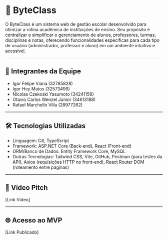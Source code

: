 # 📖 ByteClass

O ByteClass é um sistema web de gestão escolar desenvolvido para otimizar a rotina acadêmica de instituições de ensino. Seu propósito é centralizar e simplificar
o gerenciamento de alunos, professores, turmas, disciplinas e notas, oferecendo funcionalidades específicas para cada tipo de usuário (administrador, professor e aluno) em um ambiente intuitivo e acessível.

---

## 👥 Integrantes da Equipe

- Igor Felipe Viana (32785828)
- Igor Hey Matos (32573499)
- Nicolas Czekoski Yasumoto (34241159)
- Otavio Carlos Wenzel Júnior (34613188)
- Rafael Marchello Villa (28977262)

---

## 🛠️ Tecnologias Utilizadas

- Linguagem: C#, TypeScript
- Framework: ASP.NET Core (Back-end), React (Front-end)
- ORM/Banco de Dados: Entity Framework Core, MySQL
- Outras Tecnologias: Tailwind CSS, Vite, GitHub, Postman (para testes da API), Axios (requisições HTTP no front-end), React Router DOM (roteamento entre páginas)

---

## 🎥 Vídeo Pitch

[Link Video]

---

## 🌐 Acesso ao MVP

[Link Publicado]
